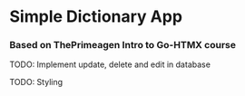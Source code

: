 # Simple Dictionary App 

### Based on ThePrimeagen Intro to Go-HTMX course

TODO: Implement update, delete and edit in database

TODO: Styling
